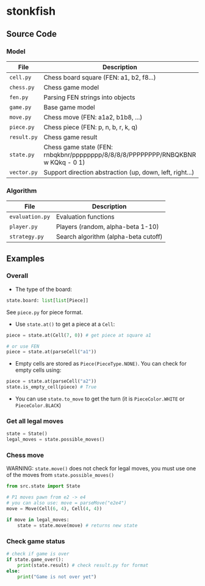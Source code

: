 # stonkfish

## Source Code

### Model

| File | Description |
|-|-|
| `cell.py` | Chess board square (FEN: a1, b2, f8...) |
| `chess.py` | Chess game model |
| `fen.py`| Parsing FEN strings into objects |
| `game.py` | Base game model |
| `move.py` | Chess move (FEN: a1a2, b1b8, ...) |
| `piece.py` | Chess piece (FEN: p, n, b, r, k, q) |
| `result.py` | Chess game result |
| `state.py` | Chess game state (FEN: rnbqkbnr/pppppppp/8/8/8/8/PPPPPPPP/RNBQKBNR w KQkq - 0 1)
| `vector.py` | Support direction abstraction (up, down, left, right...) |

### Algorithm

| File | Description |
|-|-|
| `evaluation.py` | Evaluation functions |
| `player.py` | Players (random, alpha-beta 1-10) |
| `strategy.py` | Search algorithm (alpha-beta cutoff) |

## Examples

### Overall

- The type of the board:
```py
state.board: list[list[Piece]]
```
See `piece.py` for piece format.

- Use `state.at()` to get a piece at a `Cell`:

```py
piece = state.at(Cell(7, 0)) # get piece at square a1

# or use FEN
piece = state.at(parseCell("a1"))
```

- Empty cells are stored as `Piece(PieceType.NONE)`. You can check for empty cells using:

```py
piece = state.at(parseCell("a2"))
state.is_empty_cell(piece) # True
```

- You can use `state.to_move` to get the turn (it is `PieceColor.WHITE` or `PieceColor.BLACK`)

### Get all legal moves

```py
state = State()
legal_moves = state.possible_moves()
```

### Chess move

WARNING: `state.move()` does not check for legal moves, you must use one of the moves from `state.possible_moves()`

```py
from src.state import State

# P1 moves pawn from e2 -> e4
# you can also use: move = parseMove("e2e4")
move = Move(Cell(6, 4), Cell(4, 4))

if move in legal_moves:
    state = state.move(move) # returns new state
```

### Check game status

```py
# check if game is over
if state.game_over():
    print(state.result) # check result.py for format
else:
    print("Game is not over yet")
```